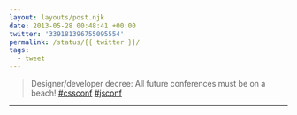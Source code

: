 ```yaml
---
layout: layouts/post.njk
date: 2013-05-28 00:48:41 +00:00
twitter: '339181396755095554'
permalink: /status/{{ twitter }}/
tags: 
  - tweet
---
```


> Designer/developer decree: All future conferences must be on a beach! [#cssconf](https://twitter.com/hashtag/cssconf) [#jsconf](https://twitter.com/hashtag/jsconf)

---
